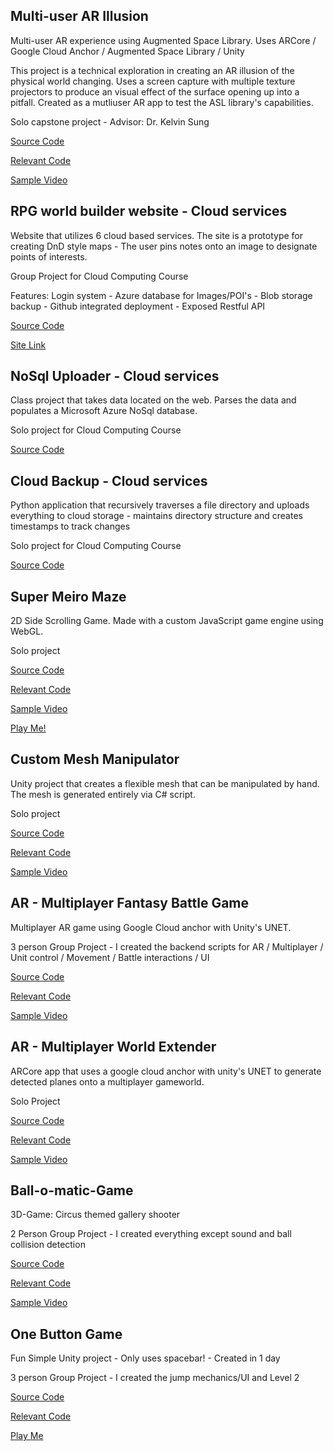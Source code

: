 ## Multi-user AR Illusion

Multi-user AR experience using Augmented Space Library. 
Uses ARCore / Google Cloud Anchor / Augmented Space Library / Unity

This project is a technical exploration in creating an AR illusion of the physical world changing. Uses a screen capture with multiple texture projectors to produce an visual effect of the surface opening up into a pitfall. Created as a mutliuser AR app to test the ASL library's capabilities.  

Solo capstone project - Advisor: Dr. Kelvin Sung

[Source Code](https://github.com/Mousytongue/AR_Illusion)

[Relevant Code](https://github.com/Mousytongue/AR_Illusion/tree/master/ASL/Assets/UserFiles/Scripts)

[Sample Video](https://youtu.be/YOwOe_MMLRk)

## RPG world builder website - Cloud services

Website that utilizes 6 cloud based services. The site is a prototype for creating DnD style maps - The user pins notes onto an image to designate points of interests.

Group Project for Cloud Computing Course

Features: Login system - Azure database for Images/POI's - Blob storage backup - Github integrated deployment - Exposed Restful API

[Source Code](https://github.com/Mousytongue/Cloud-RpgWorldBuilderWebsite/tree/master)

[Site Link](https://rpgworldbuilder.azurewebsites.net/)

## NoSql Uploader - Cloud services

Class project that takes data located on the web. Parses the data and populates a Microsoft Azure NoSql database.

Solo project for Cloud Computing Course

[Source Code](https://github.com/Mousytongue/Cloud-NoSQLUploader)

## Cloud Backup - Cloud services

Python application that recursively traverses a file directory and uploads everything to cloud storage - maintains directory structure and creates timestamps to track changes 

Solo project for Cloud Computing Course

[Source Code](https://github.com/Mousytongue/Cloud-Azure_BlobBackup)

## Super Meiro Maze

2D Side Scrolling Game. Made with a custom JavaScript game engine using WebGL. 

Solo project

[Source Code](https://github.com/Mousytongue/SuperMeiroMaze)

[Relevant Code](https://github.com/Mousytongue/SuperMeiroMaze/tree/master/public_html/src/MyGame)

[Sample Video](https://www.youtube.com/watch?v=f_DnF3G7ec8)

[Play Me!](https://mousytongue.github.io/)

## Custom Mesh Manipulator

Unity project that creates a flexible mesh that can be manipulated by hand. The mesh is generated entirely via C# script.

Solo project

[Source Code](https://github.com/Mousytongue/MeshEditor/tree/master)

[Relevant Code](https://github.com/Mousytongue/MeshEditor/tree/master/CustomMeshEditor/Assets/Source/UI%20Support)

[Sample Video](https://ttprivatenew.s3.amazonaws.com/pulse/jacoblefeat-hotmail/attachments/10854185/Mesh+Editor+Sample.mp4)

## AR - Multiplayer Fantasy Battle Game

Multiplayer AR game using Google Cloud anchor with Unity's UNET.

3 person Group Project - I created the backend scripts for AR / Multiplayer / Unit control / Movement / Battle interactions / UI

[Source Code](https://github.com/Mousytongue/AR-CollabWorldExtender)

[Relevant Code](https://github.com/Mousytongue/AR-CollabWorldExtender/tree/master/TestAR1/Assets/UserFiles/Scripts)

[Sample Video](https://jacoblefeat-hotmail.tinytake.com/tt/MzU5MjQxMl8xMDg1NDQ2Ng)

## AR - Multiplayer World Extender

ARCore app that uses a google cloud anchor with unity's UNET to generate detected planes onto a multiplayer gameworld.

Solo Project

[Source Code](https://github.com/TSampson92/ARFantasyBattleSimFinal)

[Relevant Code](https://github.com/TSampson92/ARFantasyBattleSimFinal/tree/master/AR%20Battle%20Simulator/Assets/ARFantasy/Scripts)

[Sample Video](https://jacoblefeat-hotmail.tinytake.com/tt/MzU5MjM5N18xMDg1NDM2MA)

## Ball-o-matic-Game

3D-Game: Circus themed gallery shooter

2 Person Group Project - I created everything except sound and ball collision detection

[Source Code](https://github.com/Mousytongue/Ball-o-matic-Game)

[Relevant Code](https://github.com/Mousytongue/Ball-o-matic-Game/tree/master/Ball-Sacomatic/Assets/Resources/Scripts/Behaviour%20Scripts)

[Sample Video](https://www.youtube.com/watch?v=oKZRHxY38pM)

## One Button Game

Fun Simple Unity project - Only uses spacebar! - Created in 1 day

3 person Group Project - I created the jump mechanics/UI and Level 2

[Source Code](https://github.com/Mousytongue/OneButtonGame)

[Relevant Code](https://github.com/Mousytongue/OneButtonGame/tree/master/Betum13/Assets)

[Play Me]()
